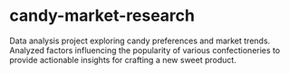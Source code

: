 # candy-market-research
Data analysis project exploring candy preferences and market trends. Analyzed factors influencing the popularity of various confectioneries to provide actionable insights for crafting a new sweet product.
